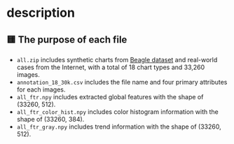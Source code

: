 # description

## 🟨 The purpose of each file

- `all.zip`  includes synthetic charts from [Beagle dataset](https://homes.cs.washington.edu/~leibatt/beagle.html) and real-world cases from the Internet, with a total of 18 chart types and 33,260 images.
- `annotation_18_30k.csv` includes the file name and four primary attributes for each images.
- `all_ftr.npy` includes extracted global features with the shape of (33260, 512).
- `all_ftr_color_hist.npy` includes color histogram information with the shape of (33260, 384).
- `all_ftr_gray.npy` includes trend information with the shape of (33260, 512).